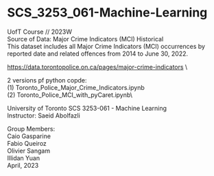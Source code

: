 # SCS_3253_061-Machine-Learning

UofT Course // 2023W\
Source of Data: Major Crime Indicators (MCI) Historical\
This dataset includes all Major Crime Indicators (MCI) occurrences by reported date and related offences from 2014 to June 30, 2022.

https://data.torontopolice.on.ca/pages/major-crime-indicators \

2 versions pf python copde:\
(1) Toronto_Police_Major_Crime_Indicators.ipynb\
(2) Toronto_Police_MCI_with_pyCaret.ipynb\

University of Toronto SCS 3253-061 - Machine Learning\
Instructor: Saeid Abolfazli

Group Members:\
  Caio Gasparine\
  Fabio Queiroz\
  Olivier Sangam\
  Illidan Yuan\
                        April, 2023
